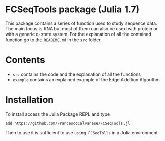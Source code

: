 # FCSeqTools package (Julia 1.7)

This package contains a series of function used to study sequence data. The main focus is RNA but most of them can also be used with protein or with a generic q-state system. For the explanation of all the contained function go to the `READEME.md` in the `src` folder

# Contents

- `src` contains the code and the explanation of all the functions
- `example` contains an explained example of the Edge Addition Algorithm


# Installation 

To install access the Julia Package REPL and type

`add https://github.com/FrancescoCalvanese/FCSeqTools.jl`

Then to use it is sufficient to use `using FCSeqTolls` in a Julia environment
